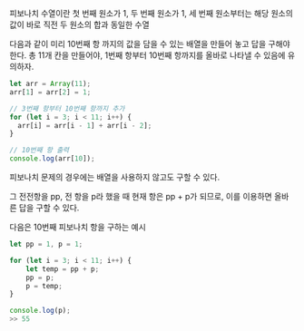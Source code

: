 피보나치 수열이란 첫 번째 원소가 1, 두 번째 원소가 1, 세 번째 원소부터는 해당 원소의 값이 바로 직전 두 원소의 합과 동일한 수열

다음과 같이 미리 10번째 항 까지의 값을 담을 수 있는 배열을 만들어 놓고 답을 구해야 한다. 총 11개 칸을 만들어야, 1번째 항부터 10번째 항까지를 올바로 나타낼 수 있음에 유의하자.

```jsx
let arr = Array(11);
arr[1] = arr[2] = 1;

// 3번째 항부터 10번째 항까지 추가
for (let i = 3; i < 11; i++) {
  arr[i] = arr[i - 1] + arr[i - 2];
}

// 10번째 항 출력
console.log(arr[10]);
```

피보나치 문제의 경우에는 배열을 사용하지 않고도 구할 수 있다.

그 전전항을 pp, 전 항을 p라 했을 때 현재 항은 pp + p가 되므로, 이를 이용하면 올바른 답을 구할 수 있다.

다음은 10번째 피보나치 항을 구하는 예시

```jsx
let pp = 1, p = 1;

for (let i = 3; i < 11; i++) {
    let temp = pp + p;
    pp = p;
    p = temp;
}

console.log(p);
>> 55
```
